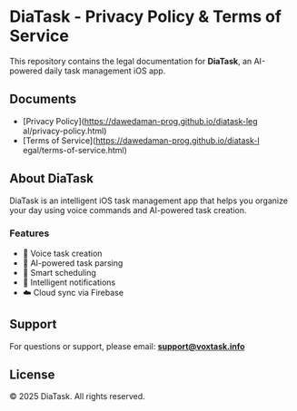  # DiaTask - Privacy Policy & Terms of Service

  This repository contains the legal documentation for
  **DiaTask**, an AI-powered daily task management iOS app.

  ## Documents

  - [Privacy Policy](https://dawedaman-prog.github.io/diatask-leg
  al/privacy-policy.html)
  - [Terms of Service](https://dawedaman-prog.github.io/diatask-l
  egal/terms-of-service.html)

  ## About DiaTask

  DiaTask is an intelligent iOS task management app that helps
  you organize your day using voice commands and AI-powered task
  creation.

  ### Features
  - 🎤 Voice task creation
  - 🤖 AI-powered task parsing
  - 📅 Smart scheduling
  - 🔔 Intelligent notifications
  - ☁️ Cloud sync via Firebase

  ## Support

  For questions or support, please email:
  **support@voxtask.info**

  ## License

  © 2025 DiaTask. All rights reserved.
